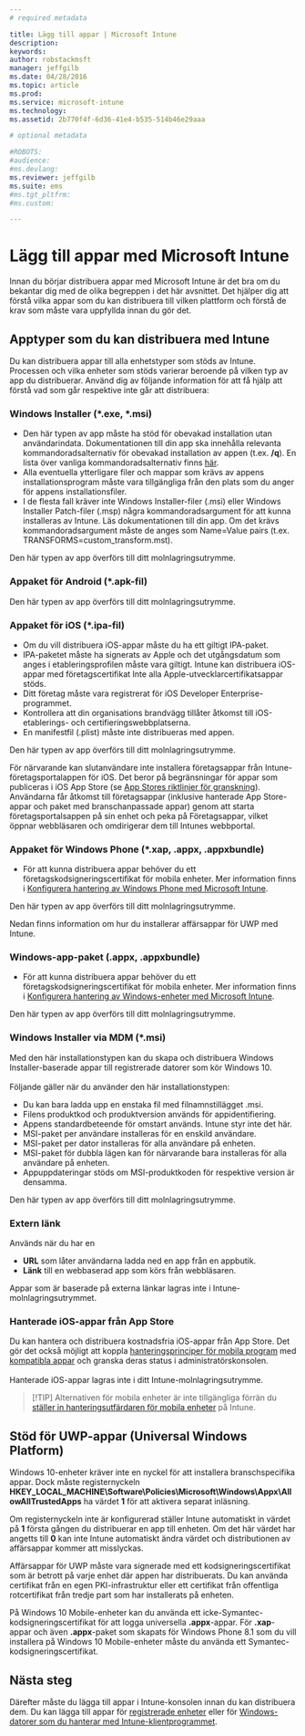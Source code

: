 ```yaml
---
# required metadata

title: Lägg till appar | Microsoft Intune
description:
keywords:
author: robstackmsft
manager: jeffgilb
ms.date: 04/28/2016
ms.topic: article
ms.prod:
ms.service: microsoft-intune
ms.technology:
ms.assetid: 2b770f4f-6d36-41e4-b535-514b46e29aaa

# optional metadata

#ROBOTS:
#audience:
#ms.devlang:
ms.reviewer: jeffgilb
ms.suite: ems
#ms.tgt_pltfrm:
#ms.custom:

---
```


# Lägg till appar med Microsoft Intune
Innan du börjar distribuera appar med Microsoft Intune är det bra om du bekantar dig med de olika begreppen i det här avsnittet. Det hjälper dig att förstå vilka appar som du kan distribuera till vilken plattform och förstå de krav som måste vara uppfyllda innan du gör det.

## Apptyper som du kan distribuera med Intune
Du kan distribuera appar till alla enhetstyper som stöds av Intune. Processen och vilka enheter som stöds varierar beroende på vilken typ av app du distribuerar. Använd dig av följande information för att få hjälp att förstå vad som går respektive inte går att distribuera:


### **Windows Installer (&#42;.exe, &#42;.msi)**
- Den här typen av app måste ha stöd för obevakad installation utan användarindata. Dokumentationen till din app ska innehålla relevanta kommandoradsalternativ för obevakad installation av appen (t.ex. **/q**). En lista över vanliga kommandoradsalternativ finns [här](https://support.microsoft.com/en-us/kb/227091).
- Alla eventuella ytterligare filer och mappar som krävs av appens installationsprogram måste vara tillgängliga från den plats som du anger för appens installationsfiler.
- I de flesta fall kräver inte Windows Installer-filer (.msi) eller Windows Installer Patch-filer (.msp) några kommandoradsargument för att kunna installeras av Intune. Läs dokumentationen till din app. Om det krävs kommandoradsargument måste de anges som Name=Value pairs (t.ex. TRANSFORMS=custom_transform.mst).

Den här typen av app överförs till ditt molnlagringsutrymme.
### **Appaket för Android (&#42;.apk-fil)**
Den här typen av app överförs till ditt molnlagringsutrymme.
### **Appaket för iOS (&#42;.ipa-fil)**
- Om du vill distribuera iOS-appar måste du ha ett giltigt IPA-paket.
- IPA-paketet måste ha signerats av Apple och det utgångsdatum som anges i etableringsprofilen måste vara giltigt. Intune kan distribuera iOS-appar med företagscertifikat Inte alla Apple-utvecklarcertifikatsappar stöds.
- Ditt företag måste vara registrerat för iOS Developer Enterprise-programmet.
- Kontrollera att din organisations brandvägg tillåter åtkomst till iOS-etablerings- och certifieringswebbplatserna.
- En manifestfil (.plist) måste inte distribueras med appen.

Den här typen av app överförs till ditt molnlagringsutrymme.

För närvarande kan slutanvändare inte installera företagsappar från Intune-företagsportalappen för iOS. Det beror på begränsningar för appar som publiceras i iOS App Store (se [App Stores riktlinjer för granskning](https://developer.apple.com/app-store/review/guidelines/)). Användarna får åtkomst till företagsappar (inklusive hanterade App Store-appar och paket med branschanpassade appar) genom att starta företagsportalsappen på sin enhet och peka på Företagsappar, vilket öppnar webbläsaren och omdirigerar dem till Intunes webbportal.

### **Appaket för Windows Phone (&#42;.xap, .appx, .appxbundle)**
- För att kunna distribuera appar behöver du ett företagskodsigneringscertifikat för mobila enheter. Mer information finns i [Konfigurera hantering av Windows Phone med Microsoft Intune](set-up-windows-phone-management-with-microsoft-intune.md).

Den här typen av app överförs till ditt molnlagringsutrymme.

Nedan finns information om hur du installerar affärsappar för UWP med Intune.

### **Windows-app-paket (.appx, .appxbundle)**
- För att kunna distribuera appar behöver du ett företagskodsigneringscertifikat för mobila enheter. Mer information finns i [Konfigurera hantering av Windows-enheter med Microsoft Intune](set-up-windows-device-management-with-microsoft-intune.md).

Den här typen av app överförs till ditt molnlagringsutrymme.
### **Windows Installer via MDM (&#42;.msi)**
Med den här installationstypen kan du skapa och distribuera Windows Installer-baserade appar till registrerade datorer som kör Windows 10.<br /><br />Följande gäller när du använder den här installationstypen:
- Du kan bara ladda upp en enstaka fil med filnamnstillägget .msi.
- Filens produktkod och produktversion används för appidentifiering.
- Appens standardbeteende för omstart används. Intune styr inte det här.
- MSI-paket per användare installeras för en enskild användare.
- MSI-paket per dator installeras för alla användare på enheten.
- MSI-paket för dubbla lägen kan för närvarande bara installeras för alla användare på enheten.
- Appuppdateringar stöds om MSI-produktkoden för respektive version är densamma.

Den här typen av app överförs till ditt molnlagringsutrymme.
### **Extern länk**
Används när du har en
- **URL** som låter användarna ladda ned en app från en appbutik.
- **Länk** till en webbaserad app som körs från webbläsaren.

Appar som är baserade på externa länkar lagras inte i Intune-molnlagringsutrymmet.
### **Hanterade iOS-appar från App Store**
Du kan hantera och distribuera kostnadsfria iOS-appar från App Store. Det gör det också möjligt att koppla [hanteringsprinciper för mobila program](configure-and-deploy-mobile-application-management-policies-in-the-microsoft-intune-console.md) med [kompatibla appar](https://www.microsoft.com/en-us/server-cloud/products/microsoft-intune/partners.aspx) och granska deras status i administratörskonsolen.<br /><br />Hanterade iOS-appar lagras inte i ditt Intune-molnlagringsutrymme.
> [!TIP] Alternativen för mobila enheter är inte tillgängliga förrän du [ställer in hanteringsutfärdaren för mobila enheter](get-ready-to-enroll-devices-in-microsoft-intune.md) på Intune.

## Stöd för UWP-appar (Universal Windows Platform)
Windows 10-enheter kräver inte en nyckel för att installera branschspecifika appar. Dock måste registernyckeln **HKEY_LOCAL_MACHINE\Software\Policies\Microsoft\Windows\Appx\AllowAllTrustedApps** ha värdet **1** för att aktivera separat inläsning.

Om registernyckeln inte är konfigurerad ställer Intune automatiskt in värdet på **1** första gången du distribuerar en app till enheten. Om det här värdet har angetts till **0** kan inte Intune automatiskt ändra värdet och distributionen av affärsappar kommer att misslyckas.

Affärsappar för UWP måste vara signerade med ett kodsigneringscertifikat som är betrott på varje enhet där appen har distribuerats. Du kan använda certifikat från en egen PKI-infrastruktur eller ett certifikat från offentliga rotcertifikat från tredje part som har installerats på enheten.

På Windows 10 Mobile-enheter kan du använda ett icke-Symantec-kodsigneringscertifikat för att logga universella **.appx**-appar. För **.xap**-appar och även **.appx**-paket som skapats för Windows Phone 8.1 som du vill installera på Windows 10 Mobile-enheter måste du använda ett Symantec-kodsigneringscertifikat.

## Nästa steg 

Därefter måste du lägga till appar i Intune-konsolen innan du kan distribuera dem. Du kan lägga till appar för [registrerade enheter](add-apps-for-mobile-devices-in-microsoft-intune.md) eller för [Windows-datorer som du hanterar med Intune-klientprogrammet](add-apps-for-windows-pcs-in-microsoft-intune.md).

<!--HONumber=May16_HO4-->



